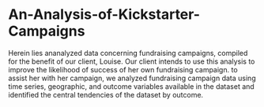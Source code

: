 # An-Analysis-of-Kickstarter-Campaigns
Herein lies ananalyzed data concerning fundraising campaigns, compiled for the benefit of our client, Louise. Our client intends to use this analysis to improve the likelihood of success of her own fundraising campaign. to assist her with her campaign, we analyzed fundraising campaign data using time series, geographic, and outcome variables available in the dataset and identified the central tendencies of the dataset by outcome.
